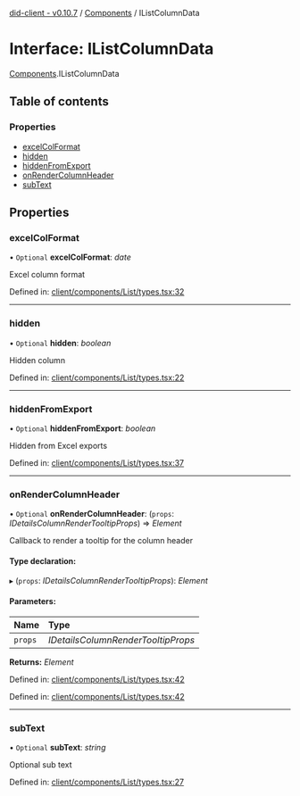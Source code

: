 [did-client - v0.10.7](../README.md) / [Components](../modules/components.md) / IListColumnData

# Interface: IListColumnData

[Components](../modules/components.md).IListColumnData

## Table of contents

### Properties

- [excelColFormat](components.ilistcolumndata.md#excelcolformat)
- [hidden](components.ilistcolumndata.md#hidden)
- [hiddenFromExport](components.ilistcolumndata.md#hiddenfromexport)
- [onRenderColumnHeader](components.ilistcolumndata.md#onrendercolumnheader)
- [subText](components.ilistcolumndata.md#subtext)

## Properties

### excelColFormat

• `Optional` **excelColFormat**: *date*

Excel column format

Defined in: [client/components/List/types.tsx:32](https://github.com/Puzzlepart/did/blob/dev/client/components/List/types.tsx#L32)

___

### hidden

• `Optional` **hidden**: *boolean*

Hidden column

Defined in: [client/components/List/types.tsx:22](https://github.com/Puzzlepart/did/blob/dev/client/components/List/types.tsx#L22)

___

### hiddenFromExport

• `Optional` **hiddenFromExport**: *boolean*

Hidden from Excel exports

Defined in: [client/components/List/types.tsx:37](https://github.com/Puzzlepart/did/blob/dev/client/components/List/types.tsx#L37)

___

### onRenderColumnHeader

• `Optional` **onRenderColumnHeader**: (`props`: *IDetailsColumnRenderTooltipProps*) => *Element*

Callback to render a tooltip for the column header

#### Type declaration:

▸ (`props`: *IDetailsColumnRenderTooltipProps*): *Element*

#### Parameters:

Name | Type |
:------ | :------ |
`props` | *IDetailsColumnRenderTooltipProps* |

**Returns:** *Element*

Defined in: [client/components/List/types.tsx:42](https://github.com/Puzzlepart/did/blob/dev/client/components/List/types.tsx#L42)

Defined in: [client/components/List/types.tsx:42](https://github.com/Puzzlepart/did/blob/dev/client/components/List/types.tsx#L42)

___

### subText

• `Optional` **subText**: *string*

Optional sub text

Defined in: [client/components/List/types.tsx:27](https://github.com/Puzzlepart/did/blob/dev/client/components/List/types.tsx#L27)
